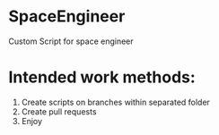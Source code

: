 # SpaceEngineer
Custom Script for space engineer

# Intended work methods:

1. Create scripts on branches within separated folder
2. Create pull requests
3. Enjoy
